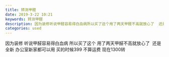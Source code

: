 ```yaml
---
title: 转测甲醛
date: 2019-3-22 10:21
keywords: 转测甲醛
description: 因为装修听说甲醛容易得白血病所以买了这个用了两天甲醛不高就放心了  还是全新办公室新家都可以用买的时候399不算运费现在1300转
categories: used
---
```

<td class="t_f" id="postmessage_3279525">

因为装修 听说甲醛容易得白血病 所以买了这个 用了两天甲醛不高就放心了  还是全新 办公室新家都可以用 买的时候399 不算运费 现在1300转<br/>
<img alt="" border="0" class="zoom" data-cf-modified-5d22daf7a88be6cc95cd03cb-="" file="http://www.flw.ph/data/appbyme/upload/image/201903/22/CxnqkIVgeB7d.jpg" id="aimg_rrazZ" lazyloadthumb="1" onclick="" onmouseover="" src="http://www.flw.ph/data/appbyme/upload/image/201903/22/CxnqkIVgeB7d.jpg"/><br/>
<br/>
</td>
